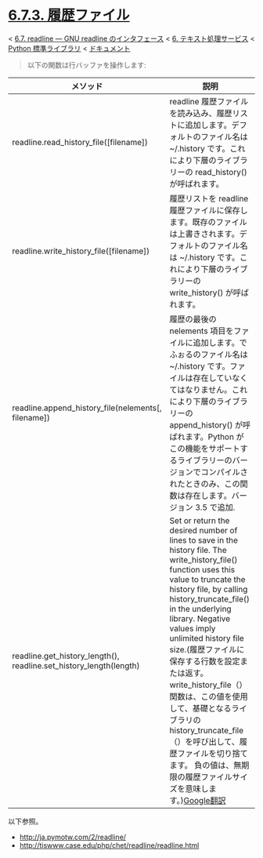 # [6.7.3. 履歴ファイル](https://docs.python.jp/3/library/readline.html#history-file)

< [6.7. readline — GNU readline のインタフェース](https://docs.python.jp/3/library/readline.html) < [6. テキスト処理サービス](https://docs.python.jp/3/library/text.html#text-processing-services) < [Python 標準ライブラリ](https://docs.python.jp/3/library/index.html#the-python-standard-library) < [ドキュメント](https://docs.python.jp/3/index.html)

> 以下の関数は行バッファを操作します:

メソッド|説明
--------|----
readline.read_history_file([filename])|readline 履歴ファイルを読み込み、履歴リストに追加します。デフォルトのファイル名は ~/.history です。これにより下層のライブラリーの read_history() が呼ばれます。
readline.write_history_file([filename])|履歴リストを readline 履歴ファイルに保存します。既存のファイルは上書きされます。デフォルトのファイル名は ~/.history です。これにより下層のライブラリーの write_history() が呼ばれます。
readline.append_history_file(nelements[, filename])|履歴の最後の nelements 項目をファイルに追加します。でふぉるのファイル名は ~/.history です。ファイルは存在していなくてはなりません。これにより下層のライブラリーの append_history() が呼ばれます。Python がこの機能をサポートするライブラリーのバージョンでコンパイルされたときのみ、この関数は存在します。バージョン 3.5 で追加.
readline.get_history_length(), readline.set_history_length(length)|Set or return the desired number of lines to save in the history file. The write_history_file() function uses this value to truncate the history file, by calling history_truncate_file() in the underlying library. Negative values imply unlimited history file size.(履歴ファイルに保存する行数を設定または返す。 write_history_file（）関数は、この値を使用して、基礎となるライブラリのhistory_truncate_file（）を呼び出して、履歴ファイルを切り捨てます。 負の値は、無期限の履歴ファイルサイズを意味します。)[Google翻訳](https://translate.google.co.jp/?hl=ja#en/ja/Set%20or%20return%20the%20desired%20number%20of%20lines%20to%20save%20in%20the%20history%20file.%20The%20write_history_file()%20function%20uses%20this%20value%20to%20truncate%20the%20history%20file%2C%20by%20calling%20history_truncate_file()%20in%20the%20underlying%20library.%20Negative%20values%20imply%20unlimited%20history%20file%20size.)

以下参照。

* http://ja.pymotw.com/2/readline/
* http://tiswww.case.edu/php/chet/readline/readline.html

